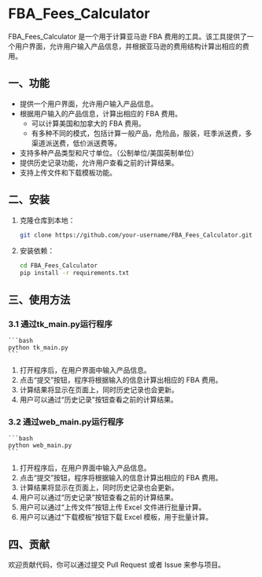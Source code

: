 # FBA_Fees_Calculator

FBA_Fees_Calculator 是一个用于计算亚马逊 FBA 费用的工具。该工具提供了一个用户界面，允许用户输入产品信息，并根据亚马逊的费用结构计算出相应的费用。

## 一、功能

- 提供一个用户界面，允许用户输入产品信息。
- 根据用户输入的产品信息，计算出相应的 FBA 费用。
  - 可以计算美国和加拿大的 FBA 费用。
  - 有多种不同的模式，包括计算一般产品，危险品，服装，旺季派送费，多渠道派送费，低价派送费等。
- 支持多种产品类型和尺寸单位。（公制单位/美国英制单位）
- 提供历史记录功能，允许用户查看之前的计算结果。
- 支持上传文件和下载模板功能。

## 二、安装

1. 克隆仓库到本地：

    ```bash
    git clone https://github.com/your-username/FBA_Fees_Calculator.git
    ```

2. 安装依赖：

    ```bash
    cd FBA_Fees_Calculator
    pip install -r requirements.txt
    ```

## 三、使用方法

### 3.1 通过tk_main.py运行程序

    ```bash
    python tk_main.py
    ```

1. 打开程序后，在用户界面中输入产品信息。
2. 点击“提交”按钮，程序将根据输入的信息计算出相应的 FBA 费用。
3. 计算结果将显示在页面上，同时历史记录也会更新。
4. 用户可以通过“历史记录”按钮查看之前的计算结果。

### 3.2 通过web_main.py运行程序

    ```bash
    python web_main.py
    ```

1. 打开程序后，在用户界面中输入产品信息。
2. 点击“提交”按钮，程序将根据输入的信息计算出相应的 FBA 费用。
3. 计算结果将显示在页面上，同时历史记录也会更新。
4. 用户可以通过“历史记录”按钮查看之前的计算结果。
5. 用户可以通过“上传文件”按钮上传 Excel 文件进行批量计算。
6. 用户可以通过“下载模板”按钮下载 Excel 模板，用于批量计算。


## 四、贡献

欢迎贡献代码，你可以通过提交 Pull Request 或者 Issue 来参与项目。



